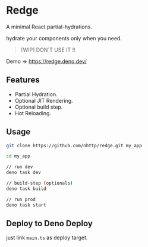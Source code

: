 # Redge

A minimal React partial-hydrations.

hydrate your components only when you need.

> [WIP] DON`T USE IT !!

Demo => https://redge.deno.dev/

## Features

- Partial Hydration.
- Optional JIT Rendering.
- Optional build step.
- Hot Reloading.

## Usage

```bash
git clone https://github.com/nhttp/redge.git my_app

cd my_app

// run dev
deno task dev

// build-step (optionals)
deno task build

// run prod 
deno task start
```

## Deploy to Deno Deploy

just link `main.ts` as deploy target.
